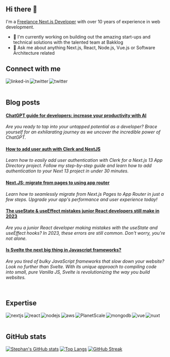 ## Hi there 👋

I'm a [Freelance Next.js Developer](https://www.moerman.tech/) with over 10 years of experience in web development.

- 🔭 I'm currently working on building out the amazing start-ups and technical solutions with the talented team at Bakklog
- 💬 Ask me about anything Next.js, React, Node.js, Vue.js or Software Architecture related
  <br>

## Connect with me

[<img align="left" alt="linked-in" src="https://img.shields.io/badge/linkedin-%230077B5.svg?&style=for-the-badge&logo=linkedin&logoColor=white" />](https://www.linkedin.com/in/stephan-moerman/)
[<img align="left" alt="twitter" src="https://img.shields.io/badge/twitter-%231DA1F2.svg?&style=for-the-badge&logo=twitter&logoColor=white" />](https://twitter.com/stmoerman)
[<img align="left" alt="twitter" src="https://img.shields.io/badge/instagram-E4405F.svg?&style=for-the-badge&logo=instagram&logoColor=white" />](https://instagram.com/stephan.moerman)
<br>
<br>

## Blog posts

<!--START_SECTION:feed-->
#### [ChatGPT guide for developers: increase your productivity with AI](https:&#x2F;&#x2F;www.moerman.tech&#x2F;blog&#x2F;a-developers-manual-to-chatgpt) 
*Are you ready to tap into your untapped potential as a developer? Brace yourself for an exhilarating journey as we uncover the incredible power of ChatGPT.*
#### [How to add user auth with Clerk and NextJS](https:&#x2F;&#x2F;www.moerman.tech&#x2F;blog&#x2F;how-to-add-user-auth-with-clerk-and-nextjs) 
*Learn how to easily add user authentication with Clerk for a Next.js 13 App Directory project. Follow my step-by-step guide and learn how to add authentication to your Next 13 project in under 30 minutes.*
#### [Next.JS: migrate from pages to using app router](https:&#x2F;&#x2F;www.moerman.tech&#x2F;blog&#x2F;nextjs-migrate-from-pages-to-app-router) 
*Learn how to seamlessly migrate from Next.js Pages to App Router in just a few steps. Upgrade your app&#39;s performance and user experience today!*
#### [The useState &amp; useEffect mistakes junior React developers still make in 2023](https:&#x2F;&#x2F;www.moerman.tech&#x2F;blog&#x2F;usestate-and-useeffect-mistakes-junior-react-developers-still-make-in-2023) 
*Are you a junior React developer making mistakes with the useState and useEffect hooks? In 2023, these errors are still common. Don&#39;t worry, you&#39;re not alone.*
#### [Is Svelte the next big thing in Javascript frameworks?](https:&#x2F;&#x2F;www.moerman.tech&#x2F;blog&#x2F;is-svelte-the-next-big-thing-in-javascript-frameworks) 
*Are you tired of bulky JavaScript frameworks that slow down your website? Look no further than Svelte.  With its unique approach to compiling code into small, pure Vanilla JS, Svelte is revolutionizing the way you build websites.*
<!--END_SECTION:feed-->
<br>

## Expertise

<img align="left" alt="nextjs" src="https://img.shields.io/badge/next.js-000000?style=for-the-badge&logo=nextdotjs&logoColor=white" />
<img align="left" alt="react" src="https://img.shields.io/badge/react-%2320232a.svg?style=for-the-badge&logo=react&logoColor=%2361DAFB" />
<img align="left" alt="nodejs" src="https://img.shields.io/badge/node.js%20-%2343853D.svg?&style=for-the-badge&logo=node.js&logoColor=white" />
<img align="left" alt="aws" src="https://img.shields.io/badge/%20AWS-%23232F3E?logo=amazon-aws&logoColor=white&style=for-the-badge" />
<img align="left" alt="PlanetScale" src="https://img.shields.io/badge/planetscale-%23000000.svg?style=for-the-badge&logo=planetscale&logoColor=white" />
<img align="left" alt="mongodb" src="https://img.shields.io/badge/mongodb-%23316192.svg?&style=for-the-badge&logo=mongodb&logoColor=white" />
<img align="left" alt="vue" src="https://img.shields.io/badge/vue%20-%2320232a.svg?&style=for-the-badge&logo=vue&logoColor=%2361DAFB" />
<img align="left" alt="nuxt" src="https://img.shields.io/badge/nuxt.js%20-%2320232a.svg?&style=for-the-badge&logo=nuxt&logoColor=%2361DAFB" />
<br>
<br>

## GitHub stats

[![Stephan's GitHub stats](https://github-readme-stats-chi-one-90.vercel.app/api?username=stmoerman&show_icons=true&hide_title=true&theme=radical)](https://github.com/stmoerman/github-readme-stats)
[![Top Langs](https://github-readme-stats.vercel.app/api/top-langs/?username=stmoerman&layout=compact&theme=radical)](https://github.com/stmoerman/github-readme-stats)
[![GitHub Streak](https://streak-stats.demolab.com?user=stmoerman&theme=radical)](https://git.io/streak-stats)
